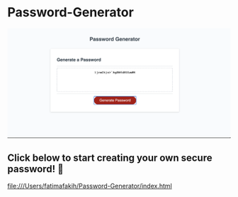 # Password-Generator
![](Images/Password-Generator.png)

## Click below to start creating your own secure password! 🔐


[file:///Users/fatimafakih/Password-Generator/index.html](Password-Generator)
